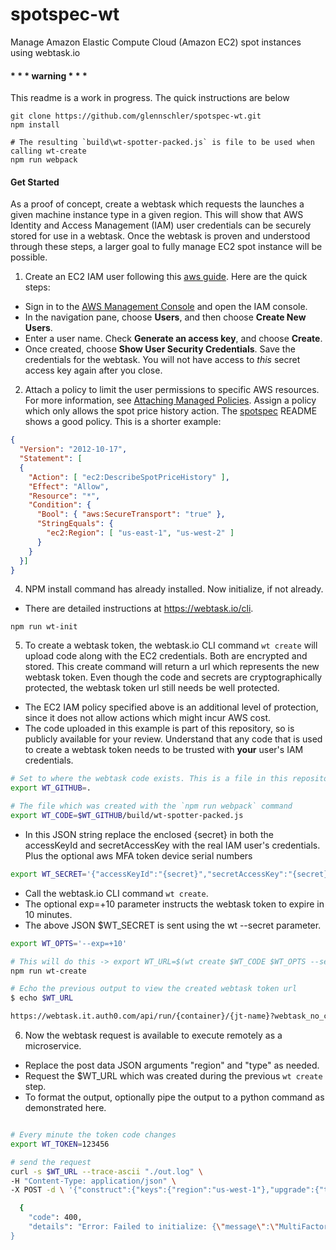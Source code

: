 # spotspec-wt
Manage Amazon Elastic Compute Cloud (Amazon EC2) spot instances using webtask.io

####  * * * warning * * *
This readme is a work in progress. The quick instructions are below

```
git clone https://github.com/glennschler/spotspec-wt.git
npm install

# The resulting `build\wt-spotter-packed.js` is file to be used when calling wt-create
npm run webpack
```

#### Get Started
As a proof of concept, create a webtask which requests the launches a given machine instance type in a given region. This will show that AWS Identity and Access Management (IAM) user credentials can be securely stored for use in a webtask. Once the webtask is proven and understood through these steps, a larger goal to fully manage EC2 spot instance will be possible.

1. Create an EC2 IAM user following this [aws guide](http://docs.aws.amazon.com/IAM/latest/UserGuide/Using_SettingUpUser.html#Using_CreateUser_console). Here are the quick steps:
  * Sign in to the [AWS Management Console](https://console.aws.amazon.com/iam/) and open the IAM console.
  * In the navigation pane, choose **Users**, and then choose **Create New Users**.
  * Enter a user name. Check **Generate an access key**, and choose **Create**.
  * Once created, choose **Show User Security Credentials**. Save the credentials for the webtask. You will not have access to *this* secret access key again after you close.

2. Attach a policy to limit the user permissions to specific AWS resources. For more information, see [Attaching Managed Policies](http://docs.aws.amazon.com/IAM/latest/UserGuide/policies_using-managed.html#attach-managed-policy-console). Assign a policy which only allows the spot price history action. The [spotspec](https://github.com/glennschler/spotspec) README shows a good policy. This is a shorter example:
  ```json
  {
    "Version": "2012-10-17",
    "Statement": [
    {
      "Action": [ "ec2:DescribeSpotPriceHistory" ],
      "Effect": "Allow",
      "Resource": "*",
      "Condition": {
        "Bool": { "aws:SecureTransport": "true" },
        "StringEquals": {
          "ec2:Region": [ "us-east-1", "us-west-2" ]
        }
      }
    }]
  }
  ```

4. NPM install command has already installed. Now initialize, if not already.
  * There are detailed instructions at https://webtask.io/cli.
  ```
  npm run wt-init
  ```

5. To create a webtask token, the webtask.io CLI command ```wt create``` will upload code along with the EC2 credentials. Both are encrypted and stored. This create command will return a url which represents the new webtask token. Even though the code and secrets are cryptographically protected, the webtask token url still needs be well protected.
  * The EC2 IAM policy specified above is an additional level of protection, since it does not allow actions which might incur AWS cost.
  * The code uploaded in this example is part of this repository, so is publicly available for your review. Understand that any code that is used to create a webtask token needs to be trusted with **your** user's IAM credentials.

  ```bash
  # Set to where the webtask code exists. This is a file in this repository
  export WT_GITHUB=.

  # The file which was created with the `npm run webpack` command
  export WT_CODE=$WT_GITHUB/build/wt-spotter-packed.js
  ```

  * In this JSON string replace the enclosed {secret} in both the accessKeyId and secretAccessKey with the real IAM user's credentials. Plus the optional aws MFA token device serial numbers
  ```bash
  export WT_SECRET='{"accessKeyId":"{secret}","secretAccessKey":"{secret}","serialNumber":"{serialNumber:arn....}"}'
  ```

  * Call the webtask.io CLI command ```wt create```.
  * The optional exp=+10 parameter instructs the webtask token to expire in 10 minutes.
  * The above JSON $WT_SECRET is sent using the wt --secret parameter.

  ```bash
  export WT_OPTS='--exp=+10'

  # This will do this -> export WT_URL=$(wt create $WT_CODE $WT_OPTS --secret wtData=$WT_SECRET)
  npm run wt-create
  ```

  ```bash
  # Echo the previous output to view the created webtask token url
  $ echo $WT_URL
  ```
  >
  ```bash
  https://webtask.it.auth0.com/api/run/{container}/{jt-name}?webtask_no_cache=1
  ```

6. Now the webtask request is available to execute remotely as a microservice.

  * Replace the post data JSON arguments "region" and "type" as needed.
  * Request the $WT_URL which was created during the previous ```wt create``` step.
  * To format the output, optionally pipe the output to a python command as demonstrated here.

  ```bash

  # Every minute the token code changes
  export WT_TOKEN=123456

  # send the request
  curl -s $WT_URL --trace-ascii "./out.log" \
  -H "Content-Type: application/json" \
  -X POST -d \ '{"construct":{"keys":{"region":"us-west-1"},"upgrade":{"tokenCode":"'$WT_TOKEN'"}},"attributes":{"type":"m3.large","dryRun":"false","isLogging":"true","ami":"ami-d5ea86b5","keyName":"yourKeyName","securityGroups":[],"fileUserData":"node_modules/spotspec/test/userDataDockerAWSLinux.txt","price":"0.0083","task":"launch"}}' | python -mjson.tool
  ```
  >
  ```bash
    {
      "code": 400,
      "details": "Error: Failed to initialize: {\"message\":\"MultiFactorAuthentication failed with invalid MFA one time pass code......
  }
  ```
